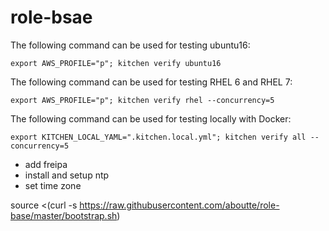 # role-bsae


The following command can be used for testing ubuntu16:

```
export AWS_PROFILE="p"; kitchen verify ubuntu16
```

The following command can be used for testing RHEL 6 and RHEL 7:

```
export AWS_PROFILE="p"; kitchen verify rhel --concurrency=5
```

The following command can be used for testing locally with Docker:

```
export KITCHEN_LOCAL_YAML=".kitchen.local.yml"; kitchen verify all --concurrency=5
```


- add freipa
- install and setup ntp
- set time zone



source <(curl -s https://raw.githubusercontent.com/aboutte/role-base/master/bootstrap.sh)